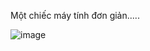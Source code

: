 
Một chiếc máy tính đơn giản..... 



![image](https://user-images.githubusercontent.com/66401141/134932463-9f499c71-f3c6-4bba-bda6-b3f72891d06f.png)

